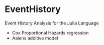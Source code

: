 # EventHistory
Event History Analysis for the Julia Language

- Cox Proportional Hazards regression
- Aalens additive model




